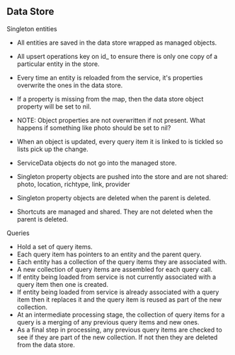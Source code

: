 Data Store
----------

Singleton entities

- All entities are saved in the data store wrapped as managed objects. 
- All upsert operations key on id_ to ensure there is only one copy of a particular entity in the store.
- Every time an entity is reloaded from the service, it's properties overwrite the ones in the data store. 
- If a property is missing from the map, then the data store object property will be set to nil.
- NOTE: Object properties are not overwritten if not present. What happens if something like photo should be set to nil?
- When an object is updated, every query item it is linked to is tickled so lists pick up the change.

- ServiceData objects do not go into the managed store.
- Singleton property objects are pushed into the store and are not shared: photo, location, richtype, link, provider
- Singleton property objects are deleted when the parent is deleted.
- Shortcuts are managed and shared. They are not deleted when the parent is deleted.

Queries

- Hold a set of query items.
- Each query item has pointers to an entity and the parent query.
- Each entity has a collection of the query items they are associated with.
- A new collection of query items are assembled for each query call.
- If entity being loaded from service is not currently associated with a query item then one is created.
- If entity being loaded from service is already associated with a query item then it replaces it and the query
  item is reused as part of the new collection.
- At an intermediate processing stage, the collection of query items for a query is a merging of any previous
  query items and new ones.
- As a final step in processing, any previous query items are checked to see if they
  are part of the new collection. If not then they are deleted from the data store.